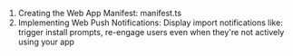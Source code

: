 1. Creating the Web App Manifest: manifest.ts
2. Implementing Web Push Notifications: 
    Display import notifications like: 
        trigger install prompts, 
        re-engage users even when they're not actively using your app
